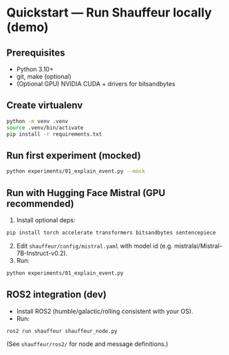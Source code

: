 
# Quickstart — Run Shauffeur locally (demo)

## Prerequisites
- Python 3.10+
- git, make (optional)
- (Optional GPU) NVIDIA CUDA + drivers for bitsandbytes

## Create virtualenv
```bash
python -m venv .venv
source .venv/bin/activate
pip install -r requirements.txt
```

## Run first experiment (mocked)
```bash
python experiments/01_explain_event.py --mock
```

## Run with Hugging Face Mistral (GPU recommended)
1. Install optional deps:
```bash
pip install torch accelerate transformers bitsandbytes sentencepiece
```
2. Edit `shauffeur/config/mistral.yaml` with model id (e.g. mistralai/Mistral-7B-Instruct-v0.2).
3. Run:
```bash
python experiments/01_explain_event.py
```

## ROS2 integration (dev)
- Install ROS2 (humble/galactic/rolling consistent with your OS).
- Run:
```bash
ros2 run shauffeur shauffeur_node.py
```
(See `shauffeur/ros2/` for node and message definitions.)
